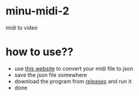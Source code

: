 # minu-midi-2
midi to video

# how to use??
- use [this website](https://www.visipiano.com/midi-to-json-converter/) to convert your midi file to json
- save the json file somewhere
- download the program from [releases](https://github.com/minukr/minu-midi-2/releases) and run it
- done
